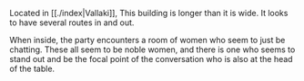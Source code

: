 Located in [[./index|Vallaki]], This building is longer than it is wide. It looks to have several routes in and out.

When inside, the party encounters a room of women who seem to just be chatting. These all seem to be noble women, and there is one who seems to stand out and be the focal point of the conversation who is also at the head of the table.